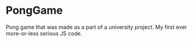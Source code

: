 # PongGame
Pong game that was made as a part of a university project. My first ever more-or-less serious JS code.
